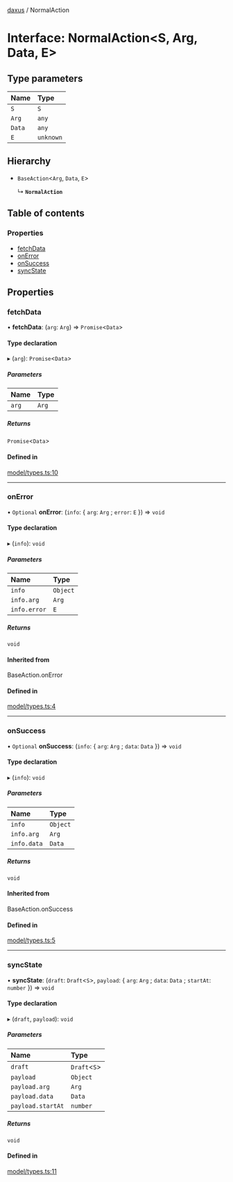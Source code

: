 [daxus](../README.md) / NormalAction

# Interface: NormalAction<S, Arg, Data, E\>

## Type parameters

| Name | Type |
| :------ | :------ |
| `S` | `S` |
| `Arg` | `any` |
| `Data` | `any` |
| `E` | `unknown` |

## Hierarchy

- `BaseAction`<`Arg`, `Data`, `E`\>

  ↳ **`NormalAction`**

## Table of contents

### Properties

- [fetchData](NormalAction.md#fetchdata)
- [onError](NormalAction.md#onerror)
- [onSuccess](NormalAction.md#onsuccess)
- [syncState](NormalAction.md#syncstate)

## Properties

### fetchData

• **fetchData**: (`arg`: `Arg`) => `Promise`<`Data`\>

#### Type declaration

▸ (`arg`): `Promise`<`Data`\>

##### Parameters

| Name | Type |
| :------ | :------ |
| `arg` | `Arg` |

##### Returns

`Promise`<`Data`\>

#### Defined in

[model/types.ts:10](https://github.com/jason89521/react-fetch/blob/1693949/src/lib/model/types.ts#L10)

___

### onError

• `Optional` **onError**: (`info`: { `arg`: `Arg` ; `error`: `E`  }) => `void`

#### Type declaration

▸ (`info`): `void`

##### Parameters

| Name | Type |
| :------ | :------ |
| `info` | `Object` |
| `info.arg` | `Arg` |
| `info.error` | `E` |

##### Returns

`void`

#### Inherited from

BaseAction.onError

#### Defined in

[model/types.ts:4](https://github.com/jason89521/react-fetch/blob/1693949/src/lib/model/types.ts#L4)

___

### onSuccess

• `Optional` **onSuccess**: (`info`: { `arg`: `Arg` ; `data`: `Data`  }) => `void`

#### Type declaration

▸ (`info`): `void`

##### Parameters

| Name | Type |
| :------ | :------ |
| `info` | `Object` |
| `info.arg` | `Arg` |
| `info.data` | `Data` |

##### Returns

`void`

#### Inherited from

BaseAction.onSuccess

#### Defined in

[model/types.ts:5](https://github.com/jason89521/react-fetch/blob/1693949/src/lib/model/types.ts#L5)

___

### syncState

• **syncState**: (`draft`: `Draft`<`S`\>, `payload`: { `arg`: `Arg` ; `data`: `Data` ; `startAt`: `number`  }) => `void`

#### Type declaration

▸ (`draft`, `payload`): `void`

##### Parameters

| Name | Type |
| :------ | :------ |
| `draft` | `Draft`<`S`\> |
| `payload` | `Object` |
| `payload.arg` | `Arg` |
| `payload.data` | `Data` |
| `payload.startAt` | `number` |

##### Returns

`void`

#### Defined in

[model/types.ts:11](https://github.com/jason89521/react-fetch/blob/1693949/src/lib/model/types.ts#L11)
